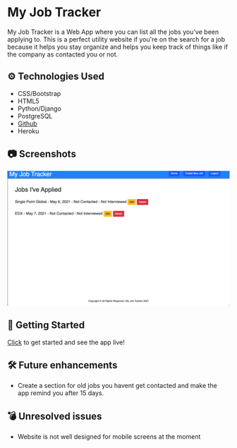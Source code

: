 # My Job Tracker

My Job Tracker is a Web App where you can list all the jobs you've been applying to. This is a perfect utility website if you're on the search for a job because it helps you stay organize and helps you keep track of things like if the company as contacted you or not.

## ⚙️ Technologies Used

- CSS/Bootstrap
- HTML5
- Python/Django
- PostgreSQL
- [Github](https://github.com/josedguti/my-job-tracker)
- Heroku

## 📷 Screenshots

![websitepic](lists/static/websitepic.png)

## 🔌 Getting Started

[Click](https://my-jobs-tracker-app.herokuapp.com/) to get started and see the app live!

## 🛠 Future enhancements

- Create a section for old jobs you havent get contacted and make the app remind you after 15 days.

## 💣 Unresolved issues

- Website is not well designed for mobile screens at the moment